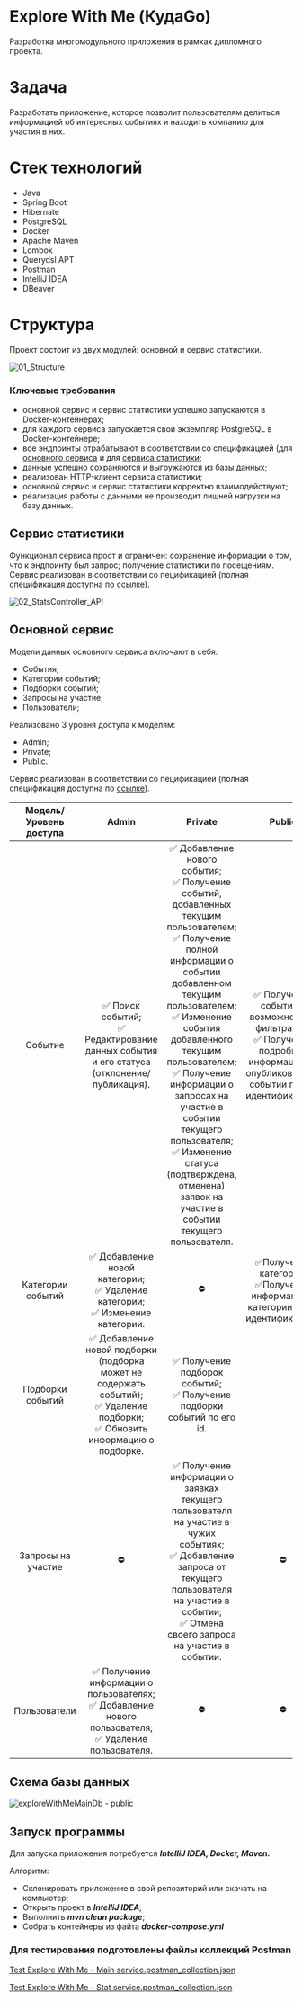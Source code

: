 # Explore With Me (КудаGo)
Разработка многомодульного приложения в рамках дипломного проекта.

# Задача

Разработать приложение, которое позволит пользователям делиться информацией об интересных событиях и находить компанию для участия в них. 

# Стек технологий
- Java
- Spring Boot
- Hibernate
- PostgreSQL
- Docker
- Apache Maven
- Lombok
- Querydsl APT
- Postman
- IntelliJ IDEA
- DBeaver

# Структура

Проект состоит из двух модулей: основной и сервис статистики.

![01_Structure](https://github.com/avan-es/java-explore-with-me/assets/83888190/ef48298f-9ccc-44b9-8a92-aa9999db06e2)


### Ключевые требования

- основной сервис и сервис статистики успешно запускаются в Docker-контейнерах;
- для каждого сервиса запускается свой экземпляр PostgreSQL в Docker-контейнере;
- все эндпоинты отрабатывают в соответствии со спецификацией (для [основного сервиса](https://app.swaggerhub.com/apis/AVANESIANBAG/explore-with_me_api_server/1.0) и для [сервиса статистики](https://app.swaggerhub.com/apis/AVANESIANBAG/stat-service_api/v0#/StatsController/getStats);
- данные успешно сохраняются и выгружаются из базы данных;
- реализован HTTP-клиент сервиса статистики;
- основной сервис и сервис статистики корректно взаимодействуют;
- реализация работы с данными не производит лишней нагрузки на базу данных.

## Сервис статистики

Функционал сервиса прост и ограничен: сохранение информации о том, что к эндпоинту был запрос; получение статистики по посещениям.
Сервис реализован в соответствии со пецификацией (полная спецификация доступна по [ссылке](https://app.swaggerhub.com/apis/AVANESIANBAG/stat-service_api/v0#/StatsController/getStats)).

![02_StatsController_API](https://github.com/avan-es/java-explore-with-me/assets/83888190/668447ed-8f6e-4be8-b62d-ca40702dcdc7)


## Основной сервис

Модели данных основного сервиса включают в себя: 
- События;
- Категории событий;
- Подборки событий;
- Запросы на участие;
- Пользователи;
  
Реализовано 3 уровня доступа к моделям:
- Admin;
- Private;
- Public.

Сервис реализован в соответствии со пецификацией (полная спецификация доступна по [ссылке](https://app.swaggerhub.com/apis/AVANESIANBAG/explore-with_me_api_server/1.0)).

  |Модель/Уровень доступа|Admin|Private|Public|
  |:---:|:---:|:---:|:---:|
  |Событие|✅ Поиск событий;<br />✅ Редактирование данных события и его статуса (отклонение/публикация).|✅ Добавление нового события;<br />✅ Получение событий, добавленных текущим пользователем;<br />✅ Получение полной информации о событии добавленном текущим пользователем;<br />✅ Изменение события добавленного текущим пользователем;<br />✅ Получение информации о запросах на участие в событии текущего пользователя;<br />✅ Изменение статуса (подтверждена, отменена) заявок на участие в событии текущего пользователя.|✅ Получение событий с возможностью фильтрации;<br />✅ Получение подробной информации об опубликованном событии по его идентификатору.|
  |Категории событий|✅ Добавление новой категории;<br />✅ Удаление категории;<br />✅ Изменение категории. |⛔|✅Получение категорий;<br />✅Получение информации о категории по её идентификатору.|
  |Подборки событий|✅ Добавление новой подборки (подборка может не содержать событий);<br />✅ Удаление подборки;<br />✅ Обновить информацию о подборке.|✅ Получение подборок событий;<br />✅ Получение подборки событий по его id.|
  |Запросы на участие|⛔|✅ Получение информации о заявках текущего пользователя на участие в чужих событиях;<br />✅ Добавление запроса от текущего пользователя на участие в событии;<br />✅ Отмена своего запроса на участие в событии.|⛔|
  |Пользователи|✅ Получение информации о пользователях;<br />✅ Добавление нового пользователя; <br />✅ Удаление пользователя.|⛔|⛔|

  ## Схема базы данных
![exploreWithMeMainDb - public](https://github.com/avan-es/java-explore-with-me/assets/83888190/d916e717-67d4-4fb7-8b33-59fb0ba30d38)

## Запуск программы

Для запуска приложения потребуется ***IntelliJ IDEA, Docker, Maven.***

Алгоритм:
- Склонировать приложение в свой репозиторий или скачать на компьютер;
- Открыть проект в ***IntelliJ IDEA***;
- Выполнить ***mvn clean package***;
- Собрать контейнеры из файта ***docker-compose.yml***

### Для тестирования подготовлены файлы коллекций Postman
[Test Explore With Me - Main service.postman_collection.json](https://github.com/avan-es/java-explore-with-me/blob/main/postman/Test%20Explore%20With%20Me%20-%20Main%20service.postman_collection.json)

[Test Explore With Me - Stat service.postman_collection.json](https://github.com/avan-es/java-explore-with-me/blob/main/postman/Test%20Explore%20With%20Me%20-%20Stat%20service.postman_collection.json)
  

